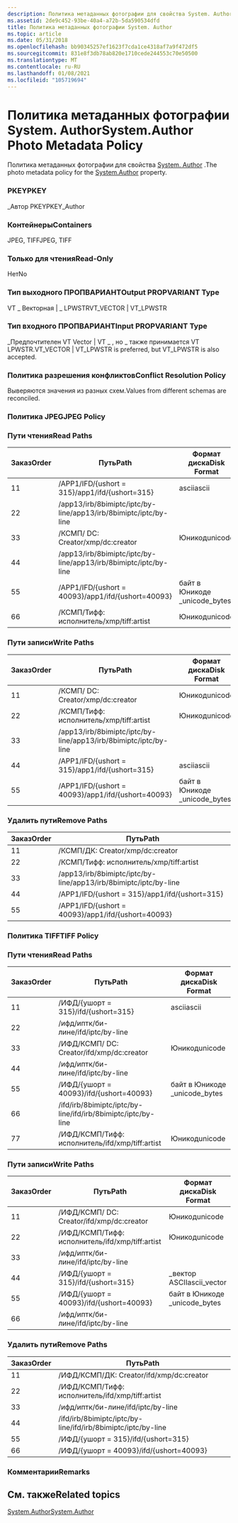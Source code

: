 ```yaml
---
description: Политика метаданных фотографии для свойства System. Author.
ms.assetid: 2de9c452-93be-40a4-a72b-5da590534dfd
title: Политика метаданных фотографии System. Author
ms.topic: article
ms.date: 05/31/2018
ms.openlocfilehash: bb90345257ef1623f7cda1ce4318af7a9f472df5
ms.sourcegitcommit: 831e8f3db78ab820e1710cede244553c70e50500
ms.translationtype: MT
ms.contentlocale: ru-RU
ms.lasthandoff: 01/08/2021
ms.locfileid: "105719694"
---
```

# <a name="systemauthor-photo-metadata-policy"></a><span data-ttu-id="d0673-103">Политика метаданных фотографии System. Author</span><span class="sxs-lookup"><span data-stu-id="d0673-103">System.Author Photo Metadata Policy</span></span>

<span data-ttu-id="d0673-104">Политика метаданных фотографии для свойства [System. Author](../properties/props-system-author.md) .</span><span class="sxs-lookup"><span data-stu-id="d0673-104">The photo metadata policy for the [System.Author](../properties/props-system-author.md) property.</span></span>

### <a name="pkey"></a><span data-ttu-id="d0673-105">PKEY</span><span class="sxs-lookup"><span data-stu-id="d0673-105">PKEY</span></span>

<span data-ttu-id="d0673-106">\_Автор PKEY</span><span class="sxs-lookup"><span data-stu-id="d0673-106">PKEY\_Author</span></span>

### <a name="containers"></a><span data-ttu-id="d0673-107">Контейнеры</span><span class="sxs-lookup"><span data-stu-id="d0673-107">Containers</span></span>

<span data-ttu-id="d0673-108">JPEG, TIFF</span><span class="sxs-lookup"><span data-stu-id="d0673-108">JPEG, TIFF</span></span>

### <a name="read-only"></a><span data-ttu-id="d0673-109">Только для чтения</span><span class="sxs-lookup"><span data-stu-id="d0673-109">Read-Only</span></span>

<span data-ttu-id="d0673-110">Нет</span><span class="sxs-lookup"><span data-stu-id="d0673-110">No</span></span>

### <a name="output-propvariant-type"></a><span data-ttu-id="d0673-111">Тип выходного ПРОПВАРИАНТ</span><span class="sxs-lookup"><span data-stu-id="d0673-111">Output PROPVARIANT Type</span></span>

<span data-ttu-id="d0673-112">VT \_ Векторная \| \_ LPWSTR</span><span class="sxs-lookup"><span data-stu-id="d0673-112">VT\_VECTOR \| VT\_LPWSTR</span></span>

### <a name="input-propvariant-type"></a><span data-ttu-id="d0673-113">Тип входного ПРОПВАРИАНТ</span><span class="sxs-lookup"><span data-stu-id="d0673-113">Input PROPVARIANT Type</span></span>

<span data-ttu-id="d0673-114">\_Предпочтителен VT Vector \| VT \_ , но \_ также принимается VT LPWSTR.</span><span class="sxs-lookup"><span data-stu-id="d0673-114">VT\_VECTOR \| VT\_LPWSTR is preferred, but VT\_LPWSTR is also accepted.</span></span>

### <a name="conflict-resolution-policy"></a><span data-ttu-id="d0673-115">Политика разрешения конфликтов</span><span class="sxs-lookup"><span data-stu-id="d0673-115">Conflict Resolution Policy</span></span>

<span data-ttu-id="d0673-116">Выверяются значения из разных схем.</span><span class="sxs-lookup"><span data-stu-id="d0673-116">Values from different schemas are reconciled.</span></span>

### <a name="jpeg-policy"></a><span data-ttu-id="d0673-117">Политика JPEG</span><span class="sxs-lookup"><span data-stu-id="d0673-117">JPEG Policy</span></span>

### <a name="read-paths"></a><span data-ttu-id="d0673-118">Пути чтения</span><span class="sxs-lookup"><span data-stu-id="d0673-118">Read Paths</span></span>



| <span data-ttu-id="d0673-119">Заказ</span><span class="sxs-lookup"><span data-stu-id="d0673-119">Order</span></span> | <span data-ttu-id="d0673-120">Путь</span><span class="sxs-lookup"><span data-stu-id="d0673-120">Path</span></span>                             | <span data-ttu-id="d0673-121">Формат диска</span><span class="sxs-lookup"><span data-stu-id="d0673-121">Disk Format</span></span>    |
|-------|----------------------------------|----------------|
| <span data-ttu-id="d0673-122">1</span><span class="sxs-lookup"><span data-stu-id="d0673-122">1</span></span>     | <span data-ttu-id="d0673-123">/APP1/IFD/{ushort = 315}</span><span class="sxs-lookup"><span data-stu-id="d0673-123">/app1/ifd/{ushort=315}</span></span>           | <span data-ttu-id="d0673-124">ascii</span><span class="sxs-lookup"><span data-stu-id="d0673-124">ascii</span></span>          |
| <span data-ttu-id="d0673-125">2</span><span class="sxs-lookup"><span data-stu-id="d0673-125">2</span></span>     | <span data-ttu-id="d0673-126">/app13/irb/8bimiptc/iptc/by-line</span><span class="sxs-lookup"><span data-stu-id="d0673-126">/app13/irb/8bimiptc/iptc/by-line</span></span> |                |
| <span data-ttu-id="d0673-127">3</span><span class="sxs-lookup"><span data-stu-id="d0673-127">3</span></span>     | <span data-ttu-id="d0673-128">/КСМП/ <xmpseq> DC: Creator</span><span class="sxs-lookup"><span data-stu-id="d0673-128">/xmp/<xmpseq>dc:creator</span></span>    | <span data-ttu-id="d0673-129">Юникод</span><span class="sxs-lookup"><span data-stu-id="d0673-129">unicode</span></span>        |
| <span data-ttu-id="d0673-130">4</span><span class="sxs-lookup"><span data-stu-id="d0673-130">4</span></span>     | <span data-ttu-id="d0673-131">/app13/irb/8bimiptc/iptc/by-line</span><span class="sxs-lookup"><span data-stu-id="d0673-131">/app13/irb/8bimiptc/iptc/by-line</span></span> |                |
| <span data-ttu-id="d0673-132">5</span><span class="sxs-lookup"><span data-stu-id="d0673-132">5</span></span>     | <span data-ttu-id="d0673-133">/APP1/IFD/{ushort = 40093}</span><span class="sxs-lookup"><span data-stu-id="d0673-133">/app1/ifd/{ushort=40093}</span></span>         | <span data-ttu-id="d0673-134">байт в Юникоде \_</span><span class="sxs-lookup"><span data-stu-id="d0673-134">unicode\_bytes</span></span> |
| <span data-ttu-id="d0673-135">6</span><span class="sxs-lookup"><span data-stu-id="d0673-135">6</span></span>     | <span data-ttu-id="d0673-136">/КСМП/Тифф: исполнитель</span><span class="sxs-lookup"><span data-stu-id="d0673-136">/xmp/tiff:artist</span></span>                 | <span data-ttu-id="d0673-137">Юникод</span><span class="sxs-lookup"><span data-stu-id="d0673-137">unicode</span></span>        |



 

### <a name="write-paths"></a><span data-ttu-id="d0673-138">Пути записи</span><span class="sxs-lookup"><span data-stu-id="d0673-138">Write Paths</span></span>



| <span data-ttu-id="d0673-139">Заказ</span><span class="sxs-lookup"><span data-stu-id="d0673-139">Order</span></span> | <span data-ttu-id="d0673-140">Путь</span><span class="sxs-lookup"><span data-stu-id="d0673-140">Path</span></span>                             | <span data-ttu-id="d0673-141">Формат диска</span><span class="sxs-lookup"><span data-stu-id="d0673-141">Disk Format</span></span>    |
|-------|----------------------------------|----------------|
| <span data-ttu-id="d0673-142">1</span><span class="sxs-lookup"><span data-stu-id="d0673-142">1</span></span>     | <span data-ttu-id="d0673-143">/КСМП/ <xmpseq> DC: Creator</span><span class="sxs-lookup"><span data-stu-id="d0673-143">/xmp/<xmpseq>dc:creator</span></span>    | <span data-ttu-id="d0673-144">Юникод</span><span class="sxs-lookup"><span data-stu-id="d0673-144">unicode</span></span>        |
| <span data-ttu-id="d0673-145">2</span><span class="sxs-lookup"><span data-stu-id="d0673-145">2</span></span>     | <span data-ttu-id="d0673-146">/КСМП/Тифф: исполнитель</span><span class="sxs-lookup"><span data-stu-id="d0673-146">/xmp/tiff:artist</span></span>                 | <span data-ttu-id="d0673-147">Юникод</span><span class="sxs-lookup"><span data-stu-id="d0673-147">unicode</span></span>        |
| <span data-ttu-id="d0673-148">3</span><span class="sxs-lookup"><span data-stu-id="d0673-148">3</span></span>     | <span data-ttu-id="d0673-149">/app13/irb/8bimiptc/iptc/by-line</span><span class="sxs-lookup"><span data-stu-id="d0673-149">/app13/irb/8bimiptc/iptc/by-line</span></span> |                |
| <span data-ttu-id="d0673-150">4</span><span class="sxs-lookup"><span data-stu-id="d0673-150">4</span></span>     | <span data-ttu-id="d0673-151">/APP1/IFD/{ushort = 315}</span><span class="sxs-lookup"><span data-stu-id="d0673-151">/app1/ifd/{ushort=315}</span></span>           | <span data-ttu-id="d0673-152">ascii</span><span class="sxs-lookup"><span data-stu-id="d0673-152">ascii</span></span>          |
| <span data-ttu-id="d0673-153">5</span><span class="sxs-lookup"><span data-stu-id="d0673-153">5</span></span>     | <span data-ttu-id="d0673-154">/APP1/IFD/{ushort = 40093}</span><span class="sxs-lookup"><span data-stu-id="d0673-154">/app1/ifd/{ushort=40093}</span></span>         | <span data-ttu-id="d0673-155">байт в Юникоде \_</span><span class="sxs-lookup"><span data-stu-id="d0673-155">unicode\_bytes</span></span> |



 

### <a name="remove-paths"></a><span data-ttu-id="d0673-156">Удалить пути</span><span class="sxs-lookup"><span data-stu-id="d0673-156">Remove Paths</span></span>



| <span data-ttu-id="d0673-157">Заказ</span><span class="sxs-lookup"><span data-stu-id="d0673-157">Order</span></span> | <span data-ttu-id="d0673-158">Путь</span><span class="sxs-lookup"><span data-stu-id="d0673-158">Path</span></span>                             |
|-------|----------------------------------|
| <span data-ttu-id="d0673-159">1</span><span class="sxs-lookup"><span data-stu-id="d0673-159">1</span></span>     | <span data-ttu-id="d0673-160">/КСМП/ДК: Creator</span><span class="sxs-lookup"><span data-stu-id="d0673-160">/xmp/dc:creator</span></span>                  |
| <span data-ttu-id="d0673-161">2</span><span class="sxs-lookup"><span data-stu-id="d0673-161">2</span></span>     | <span data-ttu-id="d0673-162">/КСМП/Тифф: исполнитель</span><span class="sxs-lookup"><span data-stu-id="d0673-162">/xmp/tiff:artist</span></span>                 |
| <span data-ttu-id="d0673-163">3</span><span class="sxs-lookup"><span data-stu-id="d0673-163">3</span></span>     | <span data-ttu-id="d0673-164">/app13/irb/8bimiptc/iptc/by-line</span><span class="sxs-lookup"><span data-stu-id="d0673-164">/app13/irb/8bimiptc/iptc/by-line</span></span> |
| <span data-ttu-id="d0673-165">4</span><span class="sxs-lookup"><span data-stu-id="d0673-165">4</span></span>     | <span data-ttu-id="d0673-166">/APP1/IFD/{ushort = 315}</span><span class="sxs-lookup"><span data-stu-id="d0673-166">/app1/ifd/{ushort=315}</span></span>           |
| <span data-ttu-id="d0673-167">5</span><span class="sxs-lookup"><span data-stu-id="d0673-167">5</span></span>     | <span data-ttu-id="d0673-168">/APP1/IFD/{ushort = 40093}</span><span class="sxs-lookup"><span data-stu-id="d0673-168">/app1/ifd/{ushort=40093}</span></span>         |



 

### <a name="tiff-policy"></a><span data-ttu-id="d0673-169">Политика TIFF</span><span class="sxs-lookup"><span data-stu-id="d0673-169">TIFF Policy</span></span>

### <a name="read-paths"></a><span data-ttu-id="d0673-170">Пути чтения</span><span class="sxs-lookup"><span data-stu-id="d0673-170">Read Paths</span></span>



| <span data-ttu-id="d0673-171">Заказ</span><span class="sxs-lookup"><span data-stu-id="d0673-171">Order</span></span> | <span data-ttu-id="d0673-172">Путь</span><span class="sxs-lookup"><span data-stu-id="d0673-172">Path</span></span>                              | <span data-ttu-id="d0673-173">Формат диска</span><span class="sxs-lookup"><span data-stu-id="d0673-173">Disk Format</span></span>    |
|-------|-----------------------------------|----------------|
| <span data-ttu-id="d0673-174">1</span><span class="sxs-lookup"><span data-stu-id="d0673-174">1</span></span>     | <span data-ttu-id="d0673-175">/ИФД/{ушорт = 315}</span><span class="sxs-lookup"><span data-stu-id="d0673-175">/ifd/{ushort=315}</span></span>                 | <span data-ttu-id="d0673-176">ascii</span><span class="sxs-lookup"><span data-stu-id="d0673-176">ascii</span></span>          |
| <span data-ttu-id="d0673-177">2</span><span class="sxs-lookup"><span data-stu-id="d0673-177">2</span></span>     | <span data-ttu-id="d0673-178">/ифд/иптк/би-лине</span><span class="sxs-lookup"><span data-stu-id="d0673-178">/ifd/iptc/by-line</span></span>                 |                |
| <span data-ttu-id="d0673-179">3</span><span class="sxs-lookup"><span data-stu-id="d0673-179">3</span></span>     | <span data-ttu-id="d0673-180">/ИФД/КСМП/ <xmpseq> DC: Creator</span><span class="sxs-lookup"><span data-stu-id="d0673-180">/ifd/xmp/<xmpseq>dc:creator</span></span> | <span data-ttu-id="d0673-181">Юникод</span><span class="sxs-lookup"><span data-stu-id="d0673-181">unicode</span></span>        |
| <span data-ttu-id="d0673-182">4</span><span class="sxs-lookup"><span data-stu-id="d0673-182">4</span></span>     | <span data-ttu-id="d0673-183">/ифд/иптк/би-лине</span><span class="sxs-lookup"><span data-stu-id="d0673-183">/ifd/iptc/by-line</span></span>                 |                |
| <span data-ttu-id="d0673-184">5</span><span class="sxs-lookup"><span data-stu-id="d0673-184">5</span></span>     | <span data-ttu-id="d0673-185">/ИФД/{ушорт = 40093}</span><span class="sxs-lookup"><span data-stu-id="d0673-185">/ifd/{ushort=40093}</span></span>               | <span data-ttu-id="d0673-186">байт в Юникоде \_</span><span class="sxs-lookup"><span data-stu-id="d0673-186">unicode\_bytes</span></span> |
| <span data-ttu-id="d0673-187">6</span><span class="sxs-lookup"><span data-stu-id="d0673-187">6</span></span>     | <span data-ttu-id="d0673-188">/ifd/irb/8bimiptc/iptc/by-line</span><span class="sxs-lookup"><span data-stu-id="d0673-188">/ifd/irb/8bimiptc/iptc/by-line</span></span>    |                |
| <span data-ttu-id="d0673-189">7</span><span class="sxs-lookup"><span data-stu-id="d0673-189">7</span></span>     | <span data-ttu-id="d0673-190">/ИФД/КСМП/Тифф: исполнитель</span><span class="sxs-lookup"><span data-stu-id="d0673-190">/ifd/xmp/tiff:artist</span></span>              | <span data-ttu-id="d0673-191">Юникод</span><span class="sxs-lookup"><span data-stu-id="d0673-191">unicode</span></span>        |



 

### <a name="write-paths"></a><span data-ttu-id="d0673-192">Пути записи</span><span class="sxs-lookup"><span data-stu-id="d0673-192">Write Paths</span></span>



| <span data-ttu-id="d0673-193">Заказ</span><span class="sxs-lookup"><span data-stu-id="d0673-193">Order</span></span> | <span data-ttu-id="d0673-194">Путь</span><span class="sxs-lookup"><span data-stu-id="d0673-194">Path</span></span>                              | <span data-ttu-id="d0673-195">Формат диска</span><span class="sxs-lookup"><span data-stu-id="d0673-195">Disk Format</span></span>    |
|-------|-----------------------------------|----------------|
| <span data-ttu-id="d0673-196">1</span><span class="sxs-lookup"><span data-stu-id="d0673-196">1</span></span>     | <span data-ttu-id="d0673-197">/ИФД/КСМП/ <xmpseq> DC: Creator</span><span class="sxs-lookup"><span data-stu-id="d0673-197">/ifd/xmp/<xmpseq>dc:creator</span></span> | <span data-ttu-id="d0673-198">Юникод</span><span class="sxs-lookup"><span data-stu-id="d0673-198">unicode</span></span>        |
| <span data-ttu-id="d0673-199">2</span><span class="sxs-lookup"><span data-stu-id="d0673-199">2</span></span>     | <span data-ttu-id="d0673-200">/ИФД/КСМП/Тифф: исполнитель</span><span class="sxs-lookup"><span data-stu-id="d0673-200">/ifd/xmp/tiff:artist</span></span>              | <span data-ttu-id="d0673-201">Юникод</span><span class="sxs-lookup"><span data-stu-id="d0673-201">unicode</span></span>        |
| <span data-ttu-id="d0673-202">3</span><span class="sxs-lookup"><span data-stu-id="d0673-202">3</span></span>     | <span data-ttu-id="d0673-203">/ифд/иптк/би-лине</span><span class="sxs-lookup"><span data-stu-id="d0673-203">/ifd/iptc/by-line</span></span>                 |                |
| <span data-ttu-id="d0673-204">4</span><span class="sxs-lookup"><span data-stu-id="d0673-204">4</span></span>     | <span data-ttu-id="d0673-205">/ИФД/{ушорт = 315}</span><span class="sxs-lookup"><span data-stu-id="d0673-205">/ifd/{ushort=315}</span></span>                 | <span data-ttu-id="d0673-206">\_вектор ASCII</span><span class="sxs-lookup"><span data-stu-id="d0673-206">ascii\_vector</span></span>  |
| <span data-ttu-id="d0673-207">5</span><span class="sxs-lookup"><span data-stu-id="d0673-207">5</span></span>     | <span data-ttu-id="d0673-208">/ИФД/{ушорт = 40093}</span><span class="sxs-lookup"><span data-stu-id="d0673-208">/ifd/{ushort=40093}</span></span>               | <span data-ttu-id="d0673-209">байт в Юникоде \_</span><span class="sxs-lookup"><span data-stu-id="d0673-209">unicode\_bytes</span></span> |
| <span data-ttu-id="d0673-210">6</span><span class="sxs-lookup"><span data-stu-id="d0673-210">6</span></span>     | <span data-ttu-id="d0673-211">/ифд/иптк/би-лине</span><span class="sxs-lookup"><span data-stu-id="d0673-211">/ifd/iptc/by-line</span></span>                 |                |



 

### <a name="remove-paths"></a><span data-ttu-id="d0673-212">Удалить пути</span><span class="sxs-lookup"><span data-stu-id="d0673-212">Remove Paths</span></span>



| <span data-ttu-id="d0673-213">Заказ</span><span class="sxs-lookup"><span data-stu-id="d0673-213">Order</span></span> | <span data-ttu-id="d0673-214">Путь</span><span class="sxs-lookup"><span data-stu-id="d0673-214">Path</span></span>                           |
|-------|--------------------------------|
| <span data-ttu-id="d0673-215">1</span><span class="sxs-lookup"><span data-stu-id="d0673-215">1</span></span>     | <span data-ttu-id="d0673-216">/ИФД/КСМП/ДК: Creator</span><span class="sxs-lookup"><span data-stu-id="d0673-216">/ifd/xmp/dc:creator</span></span>            |
| <span data-ttu-id="d0673-217">2</span><span class="sxs-lookup"><span data-stu-id="d0673-217">2</span></span>     | <span data-ttu-id="d0673-218">/ИФД/КСМП/Тифф: исполнитель</span><span class="sxs-lookup"><span data-stu-id="d0673-218">/ifd/xmp/tiff:artist</span></span>           |
| <span data-ttu-id="d0673-219">3</span><span class="sxs-lookup"><span data-stu-id="d0673-219">3</span></span>     | <span data-ttu-id="d0673-220">/ифд/иптк/би-лине</span><span class="sxs-lookup"><span data-stu-id="d0673-220">/ifd/iptc/by-line</span></span>              |
| <span data-ttu-id="d0673-221">4</span><span class="sxs-lookup"><span data-stu-id="d0673-221">4</span></span>     | <span data-ttu-id="d0673-222">/ifd/irb/8bimiptc/iptc/by-line</span><span class="sxs-lookup"><span data-stu-id="d0673-222">/ifd/irb/8bimiptc/iptc/by-line</span></span> |
| <span data-ttu-id="d0673-223">5</span><span class="sxs-lookup"><span data-stu-id="d0673-223">5</span></span>     | <span data-ttu-id="d0673-224">/ИФД/{ушорт = 315}</span><span class="sxs-lookup"><span data-stu-id="d0673-224">/ifd/{ushort=315}</span></span>              |
| <span data-ttu-id="d0673-225">6</span><span class="sxs-lookup"><span data-stu-id="d0673-225">6</span></span>     | <span data-ttu-id="d0673-226">/ИФД/{ушорт = 40093}</span><span class="sxs-lookup"><span data-stu-id="d0673-226">/ifd/{ushort=40093}</span></span>            |



 

### <a name="remarks"></a><span data-ttu-id="d0673-227">Комментарии</span><span class="sxs-lookup"><span data-stu-id="d0673-227">Remarks</span></span>

## <a name="related-topics"></a><span data-ttu-id="d0673-228">См. также</span><span class="sxs-lookup"><span data-stu-id="d0673-228">Related topics</span></span>

<dl> <dt>

[<span data-ttu-id="d0673-229">System.Author</span><span class="sxs-lookup"><span data-stu-id="d0673-229">System.Author</span></span>](../properties/props-system-author.md)
</dt> </dl>

 

 
